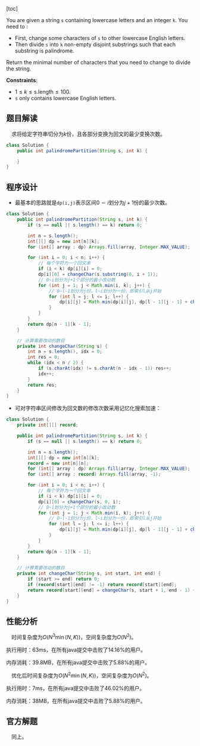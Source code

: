[toc]

You are given a string `s` containing lowercase letters and an integer `k`. You need to :

* First, change some characters of `s` to other lowercase English letters.
* Then divide `s` into `k` non-empty disjoint substrings such that each substring is palindrome.

Return the minimal number of characters that you need to change to divide the string.

 

**Constraints**:

* $1 \le k \le \text{s.length} \le 100$.
* `s` only contains lowercase English letters.



## 题目解读

&emsp;求将给定字符串切分为$k$份，且各部分变换为回文的最少变换次数。

```java
class Solution {
    public int palindromePartition(String s, int k) {

    }
}
```

## 程序设计

* 最基本的思路就是`dp(i,j)`表示区间$0 \sim i$划分为$j + 1$份的最少次数。

```java
class Solution {
    public int palindromePartition(String s, int k) {
        if (s == null || s.length() == k) return 0;

        int n = s.length();
        int[][] dp = new int[n][k];
        for (int[] array : dp) Arrays.fill(array, Integer.MAX_VALUE);

        for (int i = 0; i < n; i++) {
            // 每个字符为一个回文串
            if (i < k) dp[i][i] = 0;
            dp[i][0] = changeChar(s.substring(0, i + 1));
            // 0~i划分为j+1个部分的最小改动数
            for (int j = 1; j < Math.min(i, k); j++) {
                // 0~l-1划分为j份，l~i划分为一份，即索引l从j开始
                for (int l = j; l <= i; l++) {
                    dp[i][j] = Math.min(dp[i][j], dp[l - 1][j - 1] + changeChar(s.substring(l, i + 1)));
                }
            }
        }
        return dp[n - 1][k - 1];
    }

    // 计算需要改动的数目
    private int changeChar(String s) {
        int n = s.length(), idx = 0;
        int res = 0;
        while (idx < n / 2) {
            if (s.charAt(idx) != s.charAt(n - idx - 1)) res++;
            idx++;
        }
        return res;
    }
}
```

* 可对字符串区间修改为回文数的修改次数采用记忆化搜索加速：

```java
class Solution {
    private int[][] record;

    public int palindromePartition(String s, int k) {
        if (s == null || s.length() == k) return 0;

        int n = s.length();
        int[][] dp = new int[n][k];
        record = new int[n][n];
        for (int[] array : dp) Arrays.fill(array, Integer.MAX_VALUE);
        for (int[] array : record) Arrays.fill(array, -1);

        for (int i = 0; i < n; i++) {
            // 每个字符为一个回文串
            if (i < k) dp[i][i] = 0;
            dp[i][0] = changeChar(s, 0, i);
            // 0~i划分为j+1个部分的最小改动数
            for (int j = 1; j < Math.min(i, k); j++) {
                // 0~l-1划分为j份，l~i划分为一份，即索引l从j开始
                for (int l = j; l <= i; l++) {
                    dp[i][j] = Math.min(dp[i][j], dp[l - 1][j - 1] + changeChar(s, l, i));
                }
            }
        }
        return dp[n - 1][k - 1];
    }

    // 计算需要改动的数目
    private int changeChar(String s, int start, int end) {
        if (start >= end) return 0;
        if (record[start][end] != -1) return record[start][end];
        return record[start][end] = changeChar(s, start + 1, end - 1) + (s.charAt(start) == s.charAt(end) ? 0 : 1);
    }
}
```

## 性能分析

&emsp;时间复杂度为$O(N^3\min(N,K))$，空间复杂度为$O(N^2)$。

执行用时：63ms，在所有java提交中击败了14.16%的用户。

内存消耗：39.8MB，在所有java提交中击败了5.88%的用户。

&emsp;优化后时间复杂度为$O(N^2\min(N,K))$，空间复杂度为$O(N^2)$。

执行用时：7ms，在所有java提交中击败了46.02%的用户。

内存消耗：38MB，在所有java提交中击败了5.88%的用户。

## 官方解题

&emsp;同上。